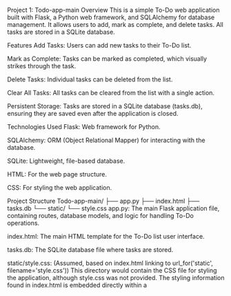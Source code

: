 Project 1: Todo-app-main
Overview
This is a simple To-Do web application built with Flask, a Python web framework, and SQLAlchemy for database management. It allows users to add, mark as complete, and delete tasks. All tasks are stored in a SQLite database.

Features
Add Tasks: Users can add new tasks to their To-Do list.

Mark as Complete: Tasks can be marked as completed, which visually strikes through the task.

Delete Tasks: Individual tasks can be deleted from the list.

Clear All Tasks: All tasks can be cleared from the list with a single action.

Persistent Storage: Tasks are stored in a SQLite database (tasks.db), ensuring they are saved even after the application is closed.

Technologies Used
Flask: Web framework for Python.

SQLAlchemy: ORM (Object Relational Mapper) for interacting with the database.

SQLite: Lightweight, file-based database.

HTML: For the web page structure.

CSS: For styling the web application.

Project Structure
Todo-app-main/
├── app.py
├── index.html
├── tasks.db
└── static/
    └── style.css
app.py: The main Flask application file, containing routes, database models, and logic for handling To-Do operations.

index.html: The main HTML template for the To-Do list user interface.


tasks.db: The SQLite database file where tasks are stored.

static/style.css: (Assumed, based on index.html linking to url_for('static', filename='style.css')) This directory would contain the CSS file for styling the application, although style.css was not provided. The styling information found in index.html is embedded directly within a <style> tag.

Setup and Installation
Clone the repository (or extract the zip file):
If you have the zip file, extract it to your desired location.

Navigate to the project directory:

Bash

cd Todo-app-main
Create a virtual environment (recommended):

Bash

python -m venv venv
Activate the virtual environment:

On Windows:

Bash

.\venv\Scripts\activate
On macOS/Linux:

Bash

source venv/bin/activate
Install the required dependencies:

Bash

pip install Flask Flask-SQLAlchemy
Run the application:

Bash

python app.py
Access the application:
Open your web browser and go to http://127.0.0.1:5000/.

Database Schema
The 

tasks.db database contains a table named task. The schema for the 

task table is as follows:


id: INTEGER, Primary Key, Not Null 


content: VARCHAR(200), Not Null (stores the task description) 


completed: BOOLEAN (indicates if the task is completed, default is False)
